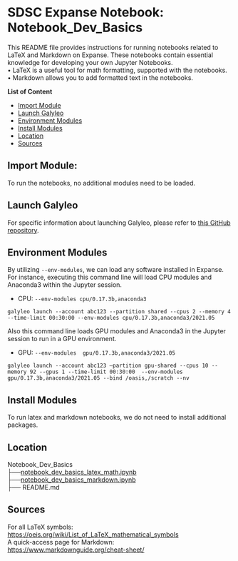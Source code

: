# SDSC Expanse Notebook: Notebook_Dev_Basics
This README file provides instructions for running notebooks related to LaTeX and Markdown on Expanse. 
These notebooks contain essential knowledge for developing your own Jupyter Notebooks.  
• LaTeX is a useful tool for math formatting, supported with the notebooks.  
• Markdown allows you to add formatted text in the notebooks.

**List of Content**
- [Import Module](#import-module)
- [Launch Galyleo](#launch-galyleo)
- [Environment Modules](#environment-modules)
- [Install Modules](#install-modules)
- [Location](#location)
- [Sources](#sources)

## Import Module:
To run the notebooks, no additional modules need to be loaded.

## Launch Galyleo
For specific information about launching Galyleo, please refer to [this GitHub repository](https://github.com/mkandes/galyleo).

## Environment Modules
By utilizing `--env-modules`, we can load any software installed in Expanse. 
For instance, executing this command line will load CPU modules and Anaconda3 within the Jupyter session.
  - CPU:
`--env-modules cpu/0.17.3b,anaconda3`
```
galyleo launch --account abc123 --partition shared --cpus 2 --memory 4 --time-limit 00:30:00 --env-modules cpu/0.17.3b,anaconda3/2021.05
```
Also this command line loads GPU modules and Anaconda3 in the Jupyter session to run in a GPU environment.
 - GPU:
`--env-modules  gpu/0.17.3b,anaconda3/2021.05`
```
galyleo launch --account abc123 —partition gpu-shared --cpus 10 --memory 92 --gpus 1 --time-limit 00:30:00  --env-modules  gpu/0.17.3b,anaconda3/2021.05 --bind /oasis,/scratch --nv
```
## Install Modules
To run latex and markdown notebooks, we do not need to install additional packages.

## Location 

Notebook_Dev_Basics\
├──[notebook_dev_basics_latex_math.ipynb](./notebook_dev_basics_latex_math.ipynb)\
├──[notebook_dev_basics_markdown.ipynb](.notebook_dev_basics_markdown.ipynb)\
├── README.md

## Sources

For all LaTeX symbols: https://oeis.org/wiki/List_of_LaTeX_mathematical_symbols  
A quick-access page for Markdown: https://www.markdownguide.org/cheat-sheet/